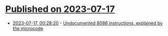 # [Published on 2023-07-17](index.md)

* [2023-07-17, 00:28:20](https://lobste.rs/s/zmkzzf/undocumented_8086_instructions) - [Undocumented 8086 instructions, explained by the microcode](https://www.righto.com/2023/07/undocumented-8086-instructions.html)
